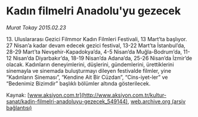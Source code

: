 # Kadın filmelri Anadolu'yu gezecek

*Murat Tokay 2015.02.23*

<div class="pNewsDetailMainContent" itemprop="articleBody">
 <p>
  13. Uluslararası Gezici Filmmor Kadın Filmleri Festivali, 13 Mart’ta başlıyor. 27 Nisan’a kadar devam edecek gezici festival, 13-22 Mart’ta İstanbul’da, 28-29 Mart’ta Nevşehir-Kapadokya’da, 4-5 Nisan’da Muğla-Bodrum’da, 11-12 Nisan’da Diyarbakır’da, 18-19 Nisan’da Adana’da, 25-26 Nisan’da İzmir’de olacak. Kadınların deneyimlerini, düşlerini, gündemlerini, ürettiklerini sinemayla ve sinemada buluşturmayı dileyen festivalde filmler, yine “Kadınların Sineması”, “Kendine Ait Bir Cüzdan”, “Cins-iyet-ler” ve “Bedenimiz Bizimdir” başlıklı bölümler altında gösterilecek.
 </p>
</div>


Kaynak: [www.aksiyon.com.tr](http://www.aksiyon.com.tr/kultur-sanat/kadin-filmelri-anadoluyu-gezecek_549144), [web.archive.org (arşiv bağlantısı)](http://web.archive.org/web/20150730203839/http://www.aksiyon.com.tr/kultur-sanat/kadin-filmelri-anadoluyu-gezecek_549144)
